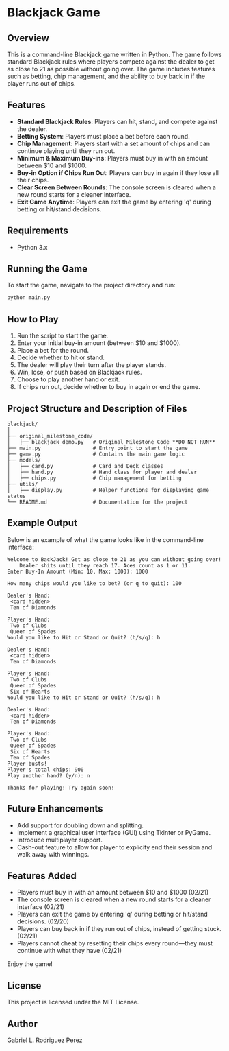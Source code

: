 # Blackjack Game

## Overview

This is a command-line Blackjack game written in Python. The game follows standard Blackjack rules where players compete against the dealer to get as close to 21 as possible without going over. The game includes features such as betting, chip management, and the ability to buy back in if the player runs out of chips.

## Features

- **Standard Blackjack Rules**: Players can hit, stand, and compete against the dealer.
- **Betting System**: Players must place a bet before each round.
- **Chip Management**: Players start with a set amount of chips and can continue playing until they run out.
- **Minimum & Maximum Buy-ins**: Players must buy in with an amount between \$10 and \$1000.
- **Buy-in Option if Chips Run Out**: Players can buy in again if they lose all their chips.
- **Clear Screen Between Rounds**: The console screen is cleared when a new round starts for a cleaner interface.
- **Exit Game Anytime**: Players can exit the game by entering 'q' during betting or hit/stand decisions.

## Requirements

- Python 3.x

## Running the Game

To start the game, navigate to the project directory and run:

```sh
python main.py
```

## How to Play

1. Run the script to start the game.
2. Enter your initial buy-in amount (between \$10 and \$1000).
3. Place a bet for the round.
4. Decide whether to hit or stand.
5. The dealer will play their turn after the player stands.
6. Win, lose, or push based on Blackjack rules.
7. Choose to play another hand or exit.
8. If chips run out, decide whether to buy in again or end the game.

## Project Structure and Description of Files

```
blackjack/
│
├── original_milestone_code/
│	├── blackjack_demo.py 	# Original Milestone Code **DO NOT RUN**
├── main.py                 # Entry point to start the game
├── game.py                 # Contains the main game logic
├── models/
│   ├── card.py             # Card and Deck classes
│   ├── hand.py             # Hand class for player and dealer
│   ├── chips.py            # Chip management for betting
├── utils/
│   ├── display.py          # Helper functions for displaying game status
└── README.md               # Documentation for the project
```

## Example Output

Below is an example of what the game looks like in the command-line interface:

```
Welcome to BackJack! Get as close to 21 as you can without going over!
    Dealer shits until they reach 17. Aces count as 1 or 11.
Enter Buy-In Amount (Min: 10, Max: 1000): 1000

How many chips would you like to bet? (or q to quit): 100

Dealer's Hand: 
 <card hidden>
 Ten of Diamonds

Player's Hand: 
 Two of Clubs
 Queen of Spades
Would you like to Hit or Stand or Quit? (h/s/q): h

Dealer's Hand: 
 <card hidden>
 Ten of Diamonds

Player's Hand: 
 Two of Clubs
 Queen of Spades
 Six of Hearts
Would you like to Hit or Stand or Quit? (h/s/q): h

Dealer's Hand: 
 <card hidden>
 Ten of Diamonds

Player's Hand: 
 Two of Clubs
 Queen of Spades
 Six of Hearts
 Ten of Spades
Player busts!
Player's total chips: 900
Play another hand? (y/n): n

Thanks for playing! Try again soon!
```

## Future Enhancements

- Add support for doubling down and splitting.
- Implement a graphical user interface (GUI) using Tkinter or PyGame.
- Introduce multiplayer support.
- Cash-out feature to allow for player to explicity end their session and walk away with winnings.

## Features Added

- Players must buy in with an amount between \$10 and \$1000 (02/21)
- The console screen is cleared when a new round starts for a cleaner interface (02/21)
- Players can exit the game by entering 'q' during betting or hit/stand decisions. (02/20)
- Players can buy back in if they run out of chips, instead of getting stuck. (02/21)
- Players cannot cheat by resetting their chips every round—they must continue with what they have (02/21)

Enjoy the game!

## License
This project is licensed under the MIT License.

## Author
Gabriel L. Rodriguez Perez

